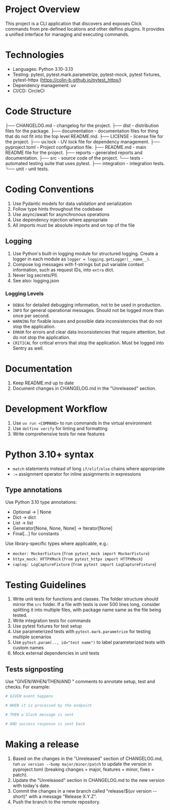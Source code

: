 # Project Overview

This project is a CLI application that discovers and exposes Click commands from pre-defined locations and other delfino plugins. It provides a unified interface for managing and executing commands.

# Technologies
- Languages: Python 3.10-3.13
- Testing: pytest, pytest.mark.parametrize, pytest-mock, pytest fixtures, pytest-httpx (https://colin-b.github.io/pytest_httpx/)
- Dependency management: uv
- CI/CD: CircleCI

# Code Structure
├── CHANGELOG.md - changelog for the project.
├── dist - distribution files for the package.
├── documentation - documentation files for thing that do not fit into the top level README.md.
├── LICENSE - license file for the project.
├── uv.lock - UV lock file for dependency management.
├── pyproject.toml - Project configuration file.
├── README.md - main README file for the project.
├── reports - generated reports and documentation.
├── src - source code of the project.
└── tests - automated testing suite that uses pytest.
    ├── integration - integration tests.
    └── unit - unit tests.

# Coding Conventions
1. Use Pydantic models for data validation and serialization
2. Follow type hints throughout the codebase
3. Use async/await for asynchronous operations
4. Use dependency injection where appropriate
5. All imports must be absolute imports and on top of the file

## Logging
1. Use Python's built-in logging module for structured logging. Create a logger in each module as `logger = logging.getLogger(__name__)`.
2. Compose log messages with f-strings but put variable context information, such as request IDs, into `extra` dict.
3. Never log secrets/PII.
4. See also: logging.json

### Logging Levels
- `DEBUG` for detailed debugging information, not to be used in production.
- `INFO` for general operational messages. Should not be logged more than once per second.
- `WARNING` for fixable issues and possible data inconsistencies that do not stop the application.
- `ERROR` for errors and clear data inconsistencies that require attention, but do not stop the application.
- `CRITICAL` for critical errors that stop the application. Must be logged into Sentry as well.

# Documentation
1. Keep README.md up to date
2. Document changes in CHANGELOG.md in the "Unreleased" section.

# Development Workflow
1. Use `uv run <COMMAND>` to run commands in the virtual environment
2. Use `delfino verify` for linting and formatting
3. Write comprehensive tests for new features

# Python 3.10+ syntax
- `match` statements instead of long `if/elif/else` chains where appropriate
- `:=` assignment operator for inline assignments in expressions

## Type annotations
Use Python 3.10 type annotations:
- Optional -> | None
- Dict -> dict
- List -> list
- Generator[None, None, None] -> Iterator[None]
- Final[...] for constants

Use library-specific types where applicable, e.g.:
- `mocker: MockerFixture` (`from pytest_mock import MockerFixture`)
- `httpx_mock: HTTPXMock` (`from pytest_httpx import HTTPXMock`)
- `caplog: LogCaptureFixture` (`from pytest import LogCaptureFixture`)

# Testing Guidelines
1. Write unit tests for functions and classes. The folder structure should mirror the `src` folder. If a file with tests is over 500 lines long, consider splitting it into multiple files, with package name same as the file being tested.
2. Write integration tests for commands
3. Use pytest fixtures for test setup
4. Use parameterized tests with `pytest.mark.parametrize` for testing multiple scenarios
5. Use `pytest.param(.., id="test name")` to label parameterized tests with custom names
6. Mock external dependencies in unit tests

## Tests signposting
Use "GIVEN/WHEN/THEN/AND <DESCRIPTION>" comments to annotate setup, test and checks. For example:

```python
# GIVEN event happens

# WHEN it is processed by the endpoint

# THEN a Slack message is sent

# AND success response is sent back
```

# Making a release
1. Based on the changes in the "Unreleased" section of CHANGELOG.md, run `uv version --bump major/minor/patch` to update the version in pyproject.toml (breaking changes = major, features = minor, fixes = patch).
2. Update the "Unreleased" section in CHANGELOG.md to the new version with today's date.
3. Commit the changes in a new branch called "release/$(uv version --short)" with a message "Release X.Y.Z".
4. Push the branch to the remote repository.